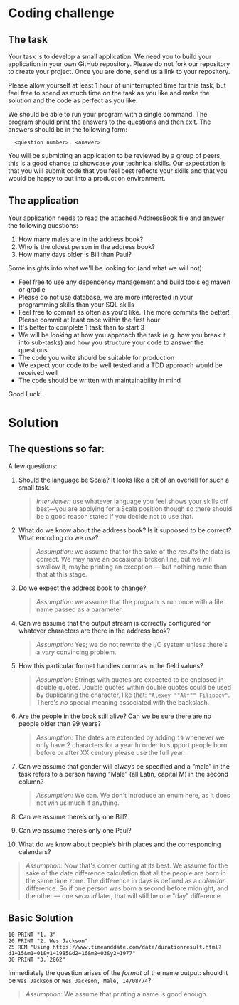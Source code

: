 # Coding challenge

## The task

Your task is to develop a small application. We need you to build your application in your own GitHub repository.  Please do not fork our repository to create your project.  Once you are done, send us a link to your repository.

Please allow yourself at least 1 hour of uninterrupted time for this task, but feel free to spend as much time on the task as you like and make the solution and the code as perfect as you like.

We should be able to run your program with a single command. The program should print the answers to the questions and then exit. The answers should be in the following form:

```
  <question number>. <answer>
```

You will be submitting an application to be reviewed by a group of peers, this is a good chance to showcase your technical skills. Our expectation is that you will submit code that you feel best reflects your skills and that you would be happy to put into a production environment.

## The application

Your application needs to read the attached AddressBook file and answer the following questions:

1. How many males are in the address book?
2. Who is the oldest person in the address book?
3. How many days older is Bill than Paul?

Some insights into what we'll be looking for (and what we will not):

- Feel free to use any dependency management and build tools eg maven or gradle
- Please do not use database, we are more interested in your programming skills than your SQL skills
- Feel free to commit as often as you'd like. The more commits the better! Please commit at least once within the first hour
- It's better to complete 1 task than to start 3
- We will be looking at how you approach the task (e.g. how you break it into sub-tasks) and how you structure your code to answer the questions
- The code you write should be suitable for production
- We expect your code to be well tested and a TDD approach would be received well
- The code should be written with maintainability in mind

Good Luck!

# Solution

## The questions so far:

A few questions:

1. Should the language be Scala? It looks like a bit of an overkill for such a small task.
   > *Interviewer:* use whatever language you feel shows your skills off best—you are applying
   for a Scala position though so there should be a good reason stated if you decide not to use that.
    
2. What do we know about the address book? Is it supposed to be correct? What encoding do we use?
   > *Assumption:* we assume that for the sake of the _results_ the data is correct.
   We may have an occasional broken line, but we will swallow it, maybe printing an exception
   — but nothing more than that at this stage.  
3. Do we expect the address book to change?
   > *Assumption:* we assume that the program is run once with a file name passed as a parameter.  
4. Can we assume that the output stream is correctly configured for whatever characters are there in the address book?
   > *Assumption:* Yes; we do not rewrite the I/O system unless there's a _very_ convincing problem.  
5. How this particular format handles commas in the field values?
   > *Assumption:* Strings with quotes are expected to be enclosed in double quotes.
   Double quotes within double quotes could be used by duplicating the character, like that:
   `"Alexey ""Alf"" Filippov"`.
   There's _no_ special meaning associated with the backslash.   
6. Are the people in the book still alive? Can we be sure there are no people older than 99 years?
   > *Assumption:* The dates are extended by adding `19` whenever we only have 2 characters for a year
   In order to support people born before or after XX century please use the full year.
7. Can we assume that gender will always be specified and a “male” in the task refers to a person having “Male”
   (all Latin, capital M) in the second column?
   > *Assumption:* We can. We don't introduce an enum here, as it does not win us much if anything.
8. Can we assume there’s only one Bill?  
9. Can we assume there’s only one Paul?  
10. What do we know about people’s birth places and the corresponding calendars?
   > *Assumption:* Now that's corner cutting at its best. We assume for the sake of the date difference 
   calculation that all the people are born in the same time zone. The difference in days is defined
   as a _calendar_ difference. So if one person was born a second before midnight, and
   the other — one _second_ later, that will still be one "day" difference.

## Basic Solution

```
10 PRINT "1. 3"
20 PRINT "2. Wes Jackson"
25 REM "Using https://www.timeanddate.com/date/durationresult.html?d1=15&m1=01&y1=1985&d2=16&m2=03&y2=1977"
30 PRINT "3. 2862" 
```

Immediately the question arises of the _format_ of the name output:
should it be `Wes Jackson` or `Wes Jackson, Male, 14/08/74`?
 > *Assumption:* We assume that printing a name is good enough.  

